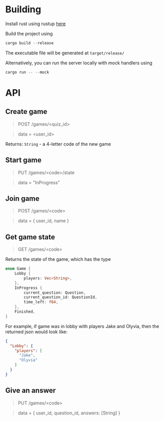 # Building

Install rust using rustup [here](https://www.rust-lang.org/tools/install)

Build the project using

```rust
cargo build --release
```

The executable file will be generated at `target/release/`

Alternatively, you can run the server locally with mock handlers using

```rust
cargo run -- --mock
```

# API

## Create game

> POST /games/\<quiz_id>

> data = \<user_id>

Returns: `String` - a 4-letter code of the new game

## Start game

> PUT /games/\<code>/state

> data = "InProgress"

## Join game

> POST /games/\<code>

> data = { user_id, name }

## Get game state

> GET /games/\<code>

Returns the state of the game, which has the type

```rust
enum Game {
    Lobby {
        players: Vec<String>,
    },
    InProgress {
        current_question: Question,
        current_question_id: QuestionId,
        time_left: f64,
    },
    Finished,
}
```

For example, if game was in lobby with players Jake and Olyvia, then the returned json would look like:
```json
{
  "Lobby": {
    "players": [
      "Jake",
      "Olyvia"
    ]
  }
}
```

## Give an answer

> PUT /games/\<code>

> data = { user_id, question_id, answers: [String] }

